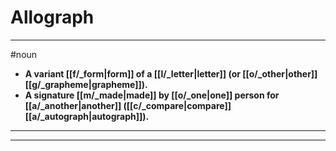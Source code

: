 # Allograph
---
#noun
- **A variant [[f/_form|form]] of a [[l/_letter|letter]] (or [[o/_other|other]] [[g/_grapheme|grapheme]]).**
- **A signature [[m/_made|made]] by [[o/_one|one]] person for [[a/_another|another]] ([[c/_compare|compare]] [[a/_autograph|autograph]]).**
---
---
